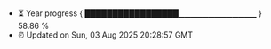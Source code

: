 - ⏳ Year progress { █████████████████▁▁▁▁▁▁▁▁▁▁▁▁▁ } 58.86 %
- ⏰ Updated on Sun, 03 Aug 2025 20:28:57 GMT

